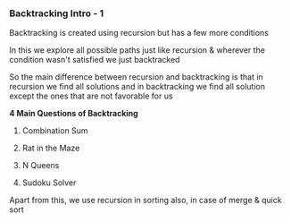 ### Backtracking Intro - 1

Backtracking is created using recursion but has a few more conditions

In this we explore all possible paths just like recursion & wherever the condition wasn't satisfied we just backtracked

So the main difference between recursion and backtracking is that in recursion we find all solutions and in backtracking we find all solution except the ones that are not favorable for us

**4 Main Questions of Backtracking**

1. Combination Sum

2. Rat in the Maze

3. N Queens

4. Sudoku Solver

Apart from this, we use recursion in sorting also, in case of merge & quick sort